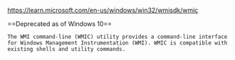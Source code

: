 https://learn.microsoft.com/en-us/windows/win32/wmisdk/wmic

==Deprecated as of Windows 10==


`The WMI command-line (WMIC) utility provides a command-line interface for Windows Management Instrumentation (WMI). WMIC is compatible with existing shells and utility commands.`

